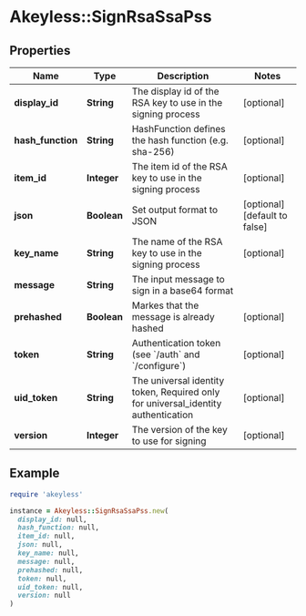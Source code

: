 # Akeyless::SignRsaSsaPss

## Properties

| Name | Type | Description | Notes |
| ---- | ---- | ----------- | ----- |
| **display_id** | **String** | The display id of the RSA key to use in the signing process | [optional] |
| **hash_function** | **String** | HashFunction defines the hash function (e.g. sha-256) | [optional] |
| **item_id** | **Integer** | The item id of the RSA key to use in the signing process | [optional] |
| **json** | **Boolean** | Set output format to JSON | [optional][default to false] |
| **key_name** | **String** | The name of the RSA key to use in the signing process | [optional] |
| **message** | **String** | The input message to sign in a base64 format |  |
| **prehashed** | **Boolean** | Markes that the message is already hashed | [optional] |
| **token** | **String** | Authentication token (see &#x60;/auth&#x60; and &#x60;/configure&#x60;) | [optional] |
| **uid_token** | **String** | The universal identity token, Required only for universal_identity authentication | [optional] |
| **version** | **Integer** | The version of the key to use for signing | [optional] |

## Example

```ruby
require 'akeyless'

instance = Akeyless::SignRsaSsaPss.new(
  display_id: null,
  hash_function: null,
  item_id: null,
  json: null,
  key_name: null,
  message: null,
  prehashed: null,
  token: null,
  uid_token: null,
  version: null
)
```

